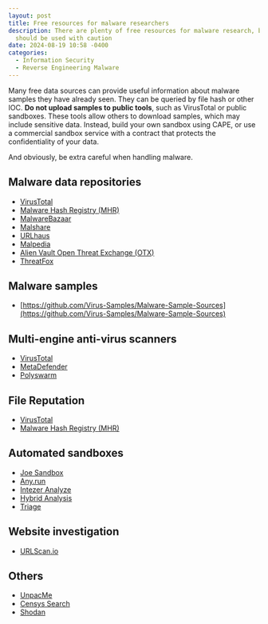```yaml
---
layout: post
title: Free resources for malware researchers
description: There are plenty of free resources for malware research, but they
  should be used with caution
date: 2024-08-19 10:58 -0400
categories:
  - Information Security
  - Reverse Engineering Malware
---
```


Many free data sources can provide useful information about malware samples they
have already seen. They can be queried by file hash or other IOC.
**Do not upload samples to public tools**, such as VirusTotal or public
sandboxes. These tools allow others to download samples, which may include
sensitive data. Instead, build your own sandbox using CAPE, or use a
commercial sandbox service with a contract that protects the confidentiality of
your data.

And obviously, be extra careful when handling malware.

## Malware data repositories

- [VirusTotal](https://www.virustotal.com/)
- [Malware Hash Registry (MHR)](https://hash.cymru.com/)
- [MalwareBazaar](https://bazaar.abuse.ch/)
- [Malshare](https://malshare.com/)
- [URLhaus](https://urlhaus.abuse.ch/)
- [Malpedia](https://malpedia.caad.fkie.fraunhofer.de/)
- [Alien Vault Open Threat Exchange (OTX)](https://otx.alienvault.com/)
- [ThreatFox](https://threatfox.abuse.ch/)

## Malware samples

- [https://github.com/Virus-Samples/Malware-Sample-Sources](https://github.com/Virus-Samples/Malware-Sample-Sources)

## Multi-engine anti-virus scanners

- [VirusTotal](https://www.virustotal.com/)
- [MetaDefender](https://metadefender.opswat.com/)
- [Polyswarm](https://polyswarm.network/)

## File Reputation

- [VirusTotal](https://www.virustotal.com/)
- [Malware Hash Registry (MHR)](https://hash.cymru.com/)

## Automated sandboxes

- [Joe Sandbox](https://www.joesandbox.com/#windows)
- [Any.run](https://any.run/)
- [Intezer Analyze](https://analyze.intezer.com/)
- [Hybrid Analysis](https://www.hybrid-analysis.com)
- [Triage](https://tria.ge/)

## Website investigation

- [URLScan.io](https://urlscan.io)

## Others

- [UnpacMe](https://www.unpac.me/)
- [Censys Search](https://censys.com/)
- [Shodan](https://www.shodan.io/)
